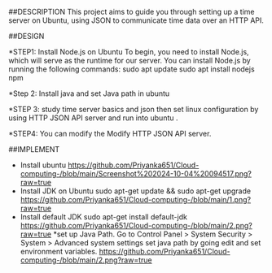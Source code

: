 ##DESCRIPTION
This project aims to guide you through setting up a time server on Ubuntu, using JSON to communicate time data over an HTTP API. 

##DESIGN

 *STEP1: Install Node.js on Ubuntu
 To begin, you need to install Node.js, which will serve as the runtime for our server. You can install Node.js by running the following commands:
  sudo apt update
sudo apt install nodejs npm

*Step 2: Install java and set Java path in ubuntu

*STEP 3: study time server basics and json then set linux configuration by using HTTP JSON API server and run into ubuntu .

*STEP4:  You can modify the Modify HTTP JSON API server.

##IMPLEMENT

  * Install ubuntu 
  https://github.com/Priyanka651/Cloud-computing-/blob/main/Screenshot%202024-10-04%20094517.png?raw=true
 * Install JDK on Ubuntu 
 sudo apt-get update && sudo apt-get upgrade
 https://github.com/Priyanka651/Cloud-computing-/blob/main/1.png?raw=true
 * Install default JDK
   sudo apt-get install default-jdk
   https://github.com/Priyanka651/Cloud-computing-/blob/main/2.png?raw=true
   *set up Java Path.
   Go to Control Panel > System Security > System > Advanced system settings
   set java path by going edit and set environment variables.
   https://github.com/Priyanka651/Cloud-computing-/blob/main/2.png?raw=true
   
   
   
      
